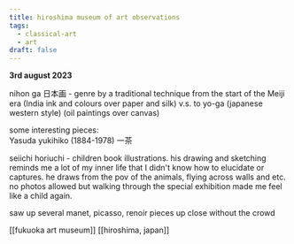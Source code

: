 ```yaml
---
title: hiroshima museum of art observations
tags:
  - classical-art
  - art
draft: false
---
```

**3rd august 2023**

nihon ga 日本画 - genre by a traditional technique from the start of the Meiji era (India ink and colours over paper and silk) v.s. to yo-ga (japanese western style) (oil paintings over canvas)  
  
some interesting pieces:  
Yasuda yukihiko (1884-1978) 一茶  
  
seiichi horiuchi - children book illustrations. his drawing and sketching reminds me a lot of my inner life that I didn't know how to elucidate or captures. he draws from the pov of the animals, flying across walls and etc. no photos allowed but walking through the special exhibition made me feel like a child again.  
  
saw up several manet, picasso, renoir pieces up close without the crowd  
  
[[fukuoka art museum]]
[[hiroshima, japan]]